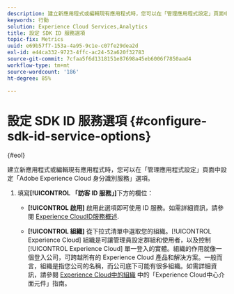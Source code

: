 ```yaml
---
description: 建立新應用程式或編輯現有應用程式時，您可以在「管理應用程式設定」頁面中設定「Adobe Experience Platform 身分識別服務」選項。
keywords: 行動
solution: Experience Cloud Services,Analytics
title: 設定 SDK ID 服務選項
topic-fix: Metrics
uuid: e69b57f7-153a-4a95-9c1e-c07fe29dea2d
exl-id: e44ca332-9723-4ffc-ac24-52a620f32783
source-git-commit: 7cfaa5f6d1318151e87698a45eb6006f7850aad4
workflow-type: tm+mt
source-wordcount: '186'
ht-degree: 85%

---
```


# 設定 SDK ID 服務選項 {#configure-sdk-id-service-options}

{#eol}

建立新應用程式或編輯現有應用程式時，您可以在「管理應用程式設定」頁面中設定「Adobe Experience Cloud 身分識別服務」選項。

1. 填寫&#x200B;**[!UICONTROL 「訪客 ID 服務」]**&#x200B;下方的欄位：

   * **[!UICONTROL 啟用]**
啟用此選項即可使用 ID 服務。如需詳細資訊，請參閱 [Experience CloudID服務概述](https://experienceleague.adobe.com/docs/id-service/using/intro/overview.html).

   * **[!UICONTROL 組織]**
從下拉式清單中選取您的組織。[!UICONTROL Experience Cloud] 組織是可讓管理員設定群組和使用者，以及控制 [!UICONTROL Experience Cloud] 單一登入的實體。組織的作用就像一個登入公司，可跨越所有的 Experience Cloud 產品和解決方案。一般而言，組織是指您公司的名稱，而公司底下可能有很多組織。如需詳細資訊，請參閱 [Experience Cloud中的組織](https://experienceleague.adobe.com/docs/core-services/interface/administration/organizations.html?lang=zh-Hant) 中的「Experience Cloud中心介面元件」指南。
